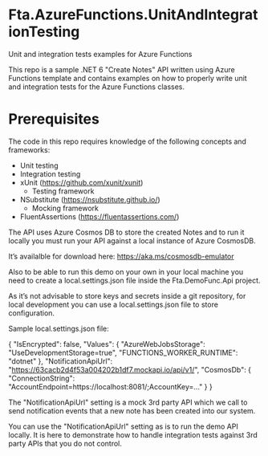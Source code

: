 # Fta.AzureFunctions.UnitAndIntegrationTesting
Unit and integration tests examples for Azure Functions

This repo is a sample .NET 6 "Create Notes" API written using Azure Functions template and contains examples on how to properly write unit and integration tests for the Azure Functions classes.

# Prerequisites
The code in this repo requires knowledge of the following concepts and frameworks:

- Unit testing
- Integration testing
- xUnit (https://github.com/xunit/xunit)
  - Testing framework
- NSubstitute (https://nsubstitute.github.io/)
  - Mocking framework
- FluentAssertions (https://fluentassertions.com/)

The API uses Azure Cosmos DB to store the created Notes and to run it locally you must run your API against a local instance of Azure CosmosDB. 

It’s availalble for download here: https://aka.ms/cosmosdb-emulator

Also to be able to run this demo on your own in your local machine you need to create a local.settings.json file inside the Fta.DemoFunc.Api project.

As it’s not advisable to store keys and secrets inside a git repository, for local development you can use a local.settings.json file to store configuration.

Sample local.settings.json file:

{
  "IsEncrypted": false,
  "Values": {
    "AzureWebJobsStorage": "UseDevelopmentStorage=true",
    "FUNCTIONS_WORKER_RUNTIME": "dotnet"
  },
  "NotificationApiUrl": "https://63cacb2d4f53a004202b1df7.mockapi.io/api/v1/",
  "CosmosDb": {
    "ConnectionString": "AccountEndpoint=https://localhost:8081/;AccountKey=..."
  }
}

The "NotificationApiUrl" setting is a mock 3rd party API which we call to send notification events that a new note has been created into our system.

You can use the "NotificationApiUrl" setting as is to run the demo API locally. It is here to demonstrate how to handle integration tests against 3rd party APIs that you do not control. 
